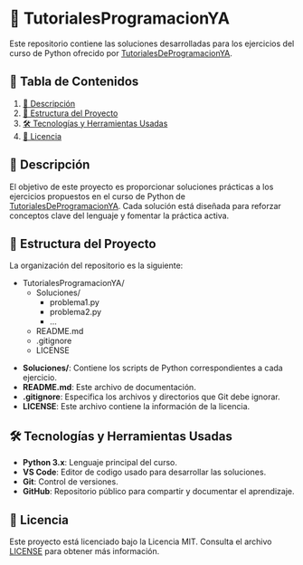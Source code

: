 # 🐍 TutorialesProgramacionYA

Este repositorio contiene las soluciones desarrolladas para los ejercicios del curso de Python ofrecido por [TutorialesDeProgramacionYA](http://www.tutorialesprogramacionya.com/).

## 📑 Tabla de Contenidos

1. [🎯 Descripción](#descripción)
2. [📁 Estructura del Proyecto](#estructura-del-proyecto)
3. [🛠️ Tecnologías y Herramientas Usadas](#️-tecnologías-y-herramientas-usadas)
4. [📜 Licencia](#licencia)

## 🎯 Descripción

El objetivo de este proyecto es proporcionar soluciones prácticas a los ejercicios propuestos en el curso de Python de [TutorialesDeProgramacionYA](http://www.tutorialesprogramacionya.com/). Cada solución está diseñada para reforzar conceptos clave del lenguaje y fomentar la práctica activa.

## 📁 Estructura del Proyecto

La organización del repositorio es la siguiente:

* TutorialesProgramacionYA/
  * Soluciones/
    * problema1.py
    * problema2.py
    * ...
  * README.md
  * .gitignore
  * LICENSE

- **Soluciones/**: Contiene los scripts de Python correspondientes a cada ejercicio.
- **README.md**: Este archivo de documentación.
- **.gitignore**: Especifica los archivos y directorios que Git debe ignorar.
- **LICENSE**: Este archivo contiene la información de la licencia.

## 🛠️ Tecnologías y Herramientas Usadas

- **Python 3.x**: Lenguaje principal del curso.
- **VS Code**: Editor de codigo usado para desarrollar las soluciones.
- **Git**: Control de versiones.
- **GitHub**: Repositorio público para compartir y documentar el aprendizaje.

## 📜 Licencia
Este proyecto está licenciado bajo la Licencia MIT. Consulta el archivo [LICENSE](LICENSE) para obtener más información.
